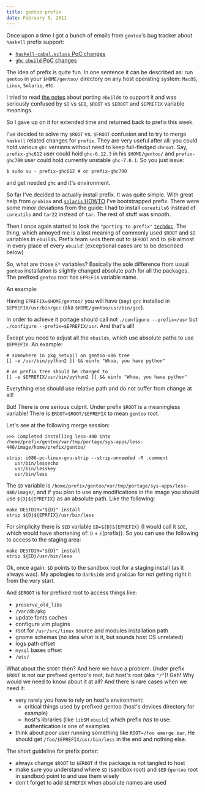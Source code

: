 ```yaml
---
title: gentoo prefix
date: February 5, 2011
---
```


Once upon a time I got a bunch of emails from `gentoo`'s bug tracker
about `haskell` prefix support:

- [`haskell-cabal.eclass` PoC changes](https://bugs.gentoo.org/show_bug.cgi?id=312595)
- [`ghc` `ebuild` PoC changes](https://bugs.gentoo.org/show_bug.cgi?id=312597)

The idea of prefix is quite fun. In one sentence it can be described as:
run `gentoo` in your `$HOME/gentoo/` directory on any host operating
system: `MacOS`, `Linux`, `Solaris`, etc.

I tried to read [the
notes](https://www.gentoo.org/proj/en/gentoo-alt/prefix/techdocs.xml)
about porting `ebuild`s to support it and was seriously confused by
`$D` vs `$ED`, `$ROOT` vs `$EROOT` and `$EPREFIX`
variable meanings.

So I gave up on it for extended time and returned back to prefix this
week.

I've decided to solve my `$ROOT` vs. `$EROOT` confusion and to
try to merge `haskell` related changes for `prefix`. They are very useful
after all: you could hold various `ghc` versions without need to keep
full-fledged `chroot`. Say, `prefix-ghc612` user could hold
`ghc-6.12.3` in his `$HOME/gentoo/` and `prefix-ghc700` user
could hold currently unstable `ghc-7.0.1`. So you just issue:

    $ sudo su - prefix-ghc612 # or prefix-ghc700

and get needed `ghc` and it's environment.

So far I've decided to actually install prefix. It was quite simple.
With great help from `grobian` and [`solaris`
HOWTO](https://www.gentoo.org/proj/en/gentoo-alt/prefix/bootstrap-solaris.xml)
I've bootstrapped prefix. There were some minor deviations from the guide: I
had to install `coreutils6` instead of `coreutils` and `tar22` instead
of `tar`. The rest of stuff was smooth.

Then I once again started to look the `"porting to prefix"`
[`techdoc`](https://www.gentoo.org/proj/en/gentoo-alt/prefix/techdocs.xml).
The thing, which annoyed me is a lost meaning of commonly used
`$ROOT` and `$D` variables in `ebuilds`. Prefix team `sed`s them out
to `$EROOT` and to `$ED` almost in every place of every `ebuild`!
(exceptional cases are to be described below)

So, what are those `E*` variables? Basically the sole difference from
usual `gentoo` installation is slightly changed absolute path for all the
packages. The prefixed `gentoo` root has `EPREFIX` variable name.

An example:

Having `EPREFIX=$HOME/gentoo/` you will have (say) `gcc` installed in
`$EPREFIX/usr/bin/gcc` (aka `$HOME/gentoo/usr/bin/gcc`).

In order to achieve it portage should call not
`./configure --prefix=/usr` but `./configure --prefix=$EPREFIX/usr`. And
that's all!

Except you need to adjust all the `ebuilds`, which use absolute paths to
use `$EPREFIX`. An example:

    # somewhere in pkg_setup() on gentoo-x86 tree
    [[ -e /usr/bin/python2 ]] && einfo "Whoa, you have python"

    # on prefix tree should be changed to
    [[ -e $EPREFIX/usr/bin/python2 ]] && einfo "Whoa, you have python"

Everything else should use relative path and do not suffer from change
at all!

But! There is one serious culprit. Under prefix `$ROOT` is a
meaningless variable! There is `EROOT=$ROOT/$EPREFIX` to mean `gentoo`
root.

Let's see at the following merge session:

    >>> Completed installing less-440 into /home/prefix/gentoo/var/tmp/portage/sys-apps/less-440/image/home/prefix/gentoo/

    strip: i686-pc-linux-gnu-strip --strip-unneeded -R .comment
       usr/bin/lessecho
       usr/bin/lesskey
       usr/bin/less

The `$D` variable is
`/home/prefix/gentoo/var/tmp/portage/sys-apps/less-440/image/`, and if
you plan to use any modifications in the image you should use
`${D}${EPREFIX}` as an absolute path. Like the following:

    make DESTDIR="${D}" install
    strip ${D}${EPRFIX}/usr/bin/less

For simplicity there is `$ED` variable `ED=${D}${EPREFIX}` (I
would call it `$DE`, which would have shortening of: `D` +
`E`(prefix)). So you can use the following to access to the staging
area:

    make DESTDIR="${D}" install
    strip ${ED}/usr/bin/less

Ok, once again: `$D` points to the sandbox root for a staging install
(as it always was). My apologies to `darkside` and `grobian` for not
getting right it from the very start.

And `$EROOT` is for prefixed root to access things like:

- `preserve_old_libs`
- `/var/db/pkg`
- update fonts caches
- configure vim plugins
- root for `/usr/src/linux` source and modules installation path
- gnome schemas (no idea what is it, but sounds host OS unrelated)
- logs path offset
- `mysql` bases offset
- `/etc/`

What about the `$ROOT` then? And here we have a problem. Under prefix
`$ROOT` is not our prefixed gentoo's root, but host's root (aka
`"/"`)! Gah! Why would we need to know about it at all? And there is
rare cases when we need it:

- very rarely you have to rely on host's environment:
  - critical things used by prefixed gentoo (host's devices directory
    for example)
  - host's libraries (like `libSM` `ebuild`)
    which prefix *has* to use: authentication is one of examples
- think about poor user running something like `ROOT=/foo emerge bar`.
  He should get `/foo/$EPREFIX/usr/bin/less` in the end and nothing
  else.

The short guideline for prefix porter:

- always change `$ROOT` to `$EROOT` if the package is not tangled
  to host
- make sure you understand where `$D` (sandbox root) and `$ED`
  (`gentoo` root in sandbox) point to and use them wisely
- don't forget to add `$EPREFIX` when absolute names are used
